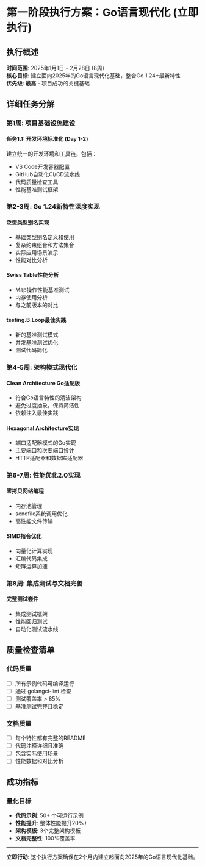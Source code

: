 ﻿# 第一阶段执行方案：Go语言现代化 (立即执行)

## **执行概述**

**时间范围**: 2025年1月1日 - 2月28日 (8周)  
**核心目标**: 建立面向2025年的Go语言现代化基础，整合Go 1.24+最新特性  
**优先级**:  **最高** - 项目成功的关键基础

## **详细任务分解**

### **第1周: 项目基础设施建设**

#### **任务1.1: 开发环境标准化** (Day 1-2)

建立统一的开发环境和工具链，包括：

- VS Code开发容器配置
- GitHub自动化CI/CD流水线
- 代码质量检查工具
- 性能基准测试框架

### **第2-3周: Go 1.24新特性深度实现**

#### **泛型类型别名实现**

- 基础类型别名定义和使用
- 复杂约束组合和方法集合
- 实际应用场景演示
- 性能对比分析

#### **Swiss Table性能分析**

- Map操作性能基准测试
- 内存使用分析
- 与之前版本的对比

#### **testing.B.Loop最佳实践**

- 新的基准测试模式
- 并发基准测试优化
- 测试代码简化

### **第4-5周: 架构模式现代化**

#### **Clean Architecture Go适配版**

- 符合Go语言特性的清洁架构
- 避免过度抽象，保持简洁性
- 依赖注入最佳实践

#### **Hexagonal Architecture实现**

- 端口适配器模式的Go实现
- 主要端口和次要端口设计
- HTTP适配器和数据库适配器

### **第6-7周: 性能优化2.0实现**

#### **零拷贝网络编程**

- 内存池管理
- sendfile系统调用优化
- 高性能文件传输

#### **SIMD指令优化**

- 向量化计算实现
- 汇编代码集成
- 矩阵运算加速

### **第8周: 集成测试与文档完善**

#### **完整测试套件**

- 集成测试框架
- 性能回归测试
- 自动化测试流水线

## **质量检查清单**

### **代码质量**

- [ ] 所有示例代码可编译运行
- [ ] 通过 golangci-lint 检查
- [ ] 测试覆盖率 > 85%
- [ ] 基准测试完整且稳定

### **文档质量**  

- [ ] 每个特性都有完整的README
- [ ] 代码注释详细且准确
- [ ] 包含实际使用场景
- [ ] 性能数据和对比分析

## **成功指标**

### **量化目标**

- **代码示例**: 50+ 个可运行示例
- **性能提升**: 整体性能提升20%+
- **架构模板**: 3个完整架构模板
- **文档完整性**: 100%覆盖率

---

**立即行动**: 这个执行方案确保在2个月内建立起面向2025年的Go语言现代化基础。
